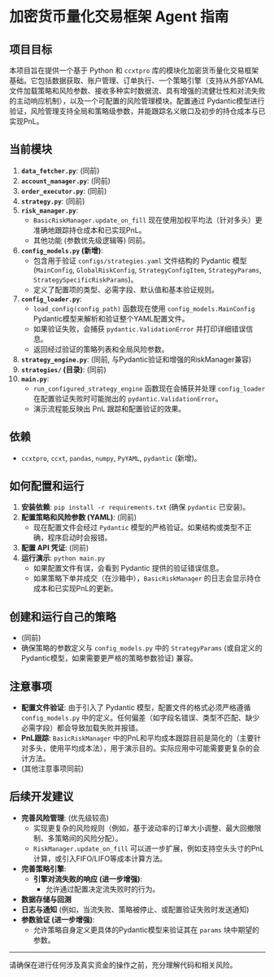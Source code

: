 # 加密货币量化交易框架 Agent 指南

## 项目目标

本项目旨在提供一个基于 Python 和 `ccxtpro` 库的模块化加密货币量化交易框架基础。它包括数据获取、账户管理、订单执行、一个策略引擎（支持从外部YAML文件加载策略和风险参数、接收多种实时数据流、具有增强的流健壮性和对流失败的主动响应机制），以及一个可配置的风险管理模块。配置通过 Pydantic模型进行验证，风险管理支持全局和策略级参数，并能跟踪名义敞口及初步的持仓成本与已实现PnL。

## 当前模块

1.  **`data_fetcher.py`**: (同前)
2.  **`account_manager.py`**: (同前)
3.  **`order_executor.py`**: (同前)
4.  **`strategy.py`**: (同前)
5.  **`risk_manager.py`**:
    *   `BasicRiskManager.update_on_fill` 现在使用加权平均法（针对多头）更准确地跟踪持仓成本和已实现PnL。
    *   其他功能 (参数优先级逻辑等) 同前。
6.  **`config_models.py` (新增)**:
    *   包含用于验证 `configs/strategies.yaml` 文件结构的 Pydantic 模型 (`MainConfig`, `GlobalRiskConfig`, `StrategyConfigItem`, `StrategyParams`, `StrategySpecificRiskParams`)。
    *   定义了配置项的类型、必需字段、默认值和基本验证规则。
7.  **`config_loader.py`**:
    *   `load_config(config_path)` 函数现在使用 `config_models.MainConfig` Pydantic模型来解析和验证整个YAML配置文件。
    *   如果验证失败，会捕获 `pydantic.ValidationError` 并打印详细错误信息。
    *   返回经过验证的策略列表和全局风险参数。
8.  **`strategy_engine.py`**: (同前, 与Pydantic验证和增强的RiskManager兼容)
9.  **`strategies/` (目录)**: (同前)
10. **`main.py`**:
    *   `run_configured_strategy_engine` 函数现在会捕获并处理 `config_loader` 在配置验证失败时可能抛出的 `pydantic.ValidationError`。
    *   演示流程能反映出 PnL 跟踪和配置验证的效果。

## 依赖

*   `ccxtpro`, `ccxt`, `pandas`, `numpy`, `PyYAML`, `pydantic` (新增)。

## 如何配置和运行

1.  **安装依赖**: `pip install -r requirements.txt` (确保 `pydantic` 已安装)。
2.  **配置策略和风险参数 (YAML)**: (同前)
    *   现在配置文件会经过 `Pydantic` 模型的严格验证。如果结构或类型不正确，程序启动时会报错。
3.  **配置 API 凭证**: (同前)
4.  **运行演示**: `python main.py`
    *   如果配置文件有误，会看到 Pydantic 提供的验证错误信息。
    *   如果策略下单并成交（在沙箱中），`BasicRiskManager` 的日志会显示持仓成本和已实现PnL的更新。

## 创建和运行自己的策略

*   (同前)
*   确保策略的参数定义与 `config_models.py` 中的 `StrategyParams` (或自定义的Pydantic模型，如果需要更严格的策略参数验证) 兼容。

## 注意事项

*   **配置文件验证**: 由于引入了 Pydantic 模型，配置文件的格式必须严格遵循 `config_models.py` 中的定义。任何偏差（如字段名错误、类型不匹配、缺少必需字段）都会导致加载失败并报错。
*   **PnL跟踪**: `BasicRiskManager` 中的PnL和平均成本跟踪目前是简化的（主要针对多头，使用平均成本法），用于演示目的。实际应用中可能需要更复杂的会计方法。
*   (其他注意事项同前)

## 后续开发建议

*   **完善风险管理**: (优先级较高)
    *   实现更复杂的风险规则（例如，基于波动率的订单大小调整、最大回撤限制、多策略间的风险分配）。
    *   `RiskManager.update_on_fill` 可以进一步扩展，例如支持空头头寸的PnL计算，或引入FIFO/LIFO等成本计算方法。
*   **完善策略引擎**:
    *   **引擎对流失败的响应 (进一步增强)**:
        *   允许通过配置决定流失败时的行为。
*   **数据存储与回测**
*   **日志与通知** (例如，当流失败、策略被停止、或配置验证失败时发送通知)
*   **参数验证 (进一步增强)**:
    *   允许策略自身定义更具体的Pydantic模型来验证其在 `params` 块中期望的参数。

---

请确保在进行任何涉及真实资金的操作之前，充分理解代码和相关风险。
